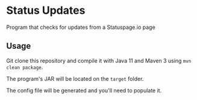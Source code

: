 # Status Updates
Program that checks for updates from a Statuspage.io page

## Usage
Git clone this repository and compile it with Java 11 and Maven 3 using `mvn clean package`.

The program's JAR will be located on the `target` folder.

The config file will be generated and you'll need to populate it.